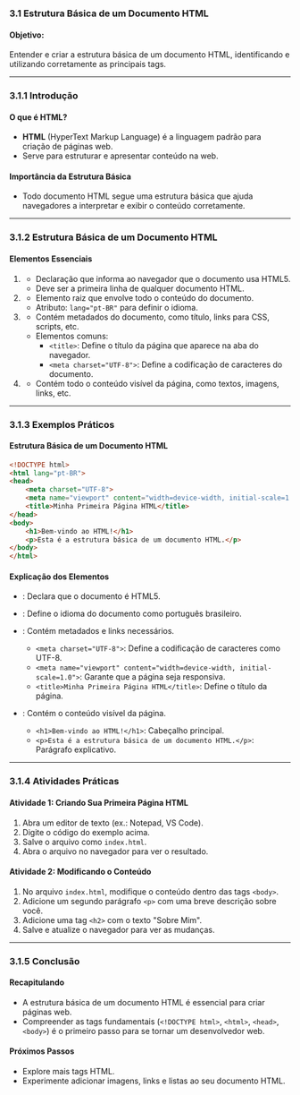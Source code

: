 ### 3.1 Estrutura Básica de um Documento HTML

#### Objetivo:

Entender e criar a estrutura básica de um documento HTML, identificando e utilizando corretamente as principais tags.

------

### 3.1.1 Introdução

#### O que é HTML?

- **HTML** (HyperText Markup Language) é a linguagem padrão para criação de páginas web.
- Serve para estruturar e apresentar conteúdo na web.

#### Importância da Estrutura Básica

- Todo documento HTML segue uma estrutura básica que ajuda navegadores a interpretar e exibir o conteúdo corretamente.

------

### 3.1.2 Estrutura Básica de um Documento HTML

#### Elementos Essenciais

1. **<!DOCTYPE html>**
   - Declaração que informa ao navegador que o documento usa HTML5.
   - Deve ser a primeira linha de qualquer documento HTML.
2. **<html>**
   - Elemento raiz que envolve todo o conteúdo do documento.
   - Atributo: `lang="pt-BR"` para definir o idioma.
3. **<head>**
   - Contém metadados do documento, como título, links para CSS, scripts, etc.
   - Elementos comuns:
     - `<title>`: Define o título da página que aparece na aba do navegador.
     - `<meta charset="UTF-8">`: Define a codificação de caracteres do documento.
4. **<body>**
   - Contém todo o conteúdo visível da página, como textos, imagens, links, etc.

------

### 3.1.3 Exemplos Práticos

#### Estrutura Básica de um Documento HTML

```html
<!DOCTYPE html>
<html lang="pt-BR">
<head>
    <meta charset="UTF-8">
    <meta name="viewport" content="width=device-width, initial-scale=1.0">
    <title>Minha Primeira Página HTML</title>
</head>
<body>
    <h1>Bem-vindo ao HTML!</h1>
    <p>Esta é a estrutura básica de um documento HTML.</p>
</body>
</html>
```

#### Explicação dos Elementos

- **<!DOCTYPE html>**: Declara que o documento é HTML5.

- **<html lang="pt-BR">**: Define o idioma do documento como português brasileiro.

- <head>

  : Contém metadados e links necessários.

  - `<meta charset="UTF-8">`: Define a codificação de caracteres como UTF-8.
  - `<meta name="viewport" content="width=device-width, initial-scale=1.0">`: Garante que a página seja responsiva.
  - `<title>Minha Primeira Página HTML</title>`: Define o título da página.

- <body>

  : Contém o conteúdo visível da página.

  - `<h1>Bem-vindo ao HTML!</h1>`: Cabeçalho principal.
  - `<p>Esta é a estrutura básica de um documento HTML.</p>`: Parágrafo explicativo.

------

### 3.1.4 Atividades Práticas

#### Atividade 1: Criando Sua Primeira Página HTML

1. Abra um editor de texto (ex.: Notepad, VS Code).
2. Digite o código do exemplo acima.
3. Salve o arquivo como `index.html`.
4. Abra o arquivo no navegador para ver o resultado.

#### Atividade 2: Modificando o Conteúdo

1. No arquivo `index.html`, modifique o conteúdo dentro das tags `<body>`.
2. Adicione um segundo parágrafo `<p>` com uma breve descrição sobre você.
3. Adicione uma tag `<h2>` com o texto "Sobre Mim".
4. Salve e atualize o navegador para ver as mudanças.

------

### 3.1.5 Conclusão

#### Recapitulando

- A estrutura básica de um documento HTML é essencial para criar páginas web.
- Compreender as tags fundamentais (`<!DOCTYPE html>`, `<html>`, `<head>`, `<body>`) é o primeiro passo para se tornar um desenvolvedor web.

#### Próximos Passos

- Explore mais tags HTML.
- Experimente adicionar imagens, links e listas ao seu documento HTML.

